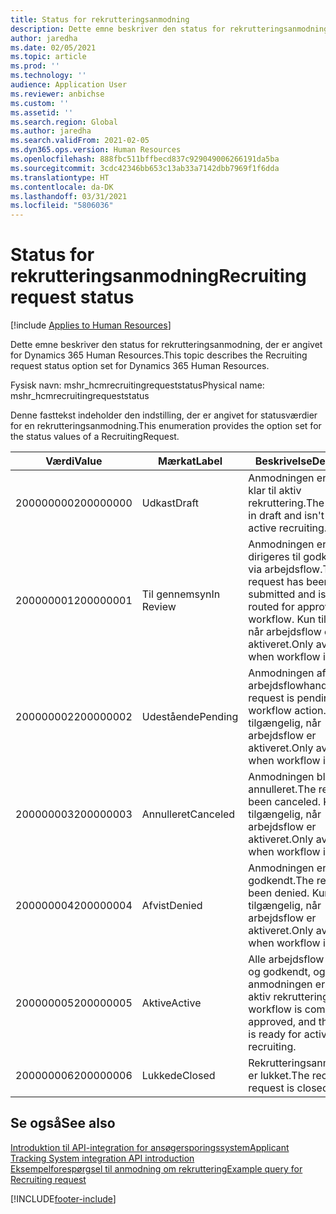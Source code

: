 ```yaml
---
title: Status for rekrutteringsanmodning
description: Dette emne beskriver den status for rekrutteringsanmodning, der er angivet for Dynamics 365 Human Resources.
author: jaredha
ms.date: 02/05/2021
ms.topic: article
ms.prod: ''
ms.technology: ''
audience: Application User
ms.reviewer: anbichse
ms.custom: ''
ms.assetid: ''
ms.search.region: Global
ms.author: jaredha
ms.search.validFrom: 2021-02-05
ms.dyn365.ops.version: Human Resources
ms.openlocfilehash: 888fbc511bffbecd837c929049006266191da5ba
ms.sourcegitcommit: 3cdc42346bb653c13ab33a7142dbb7969f1f6dda
ms.translationtype: HT
ms.contentlocale: da-DK
ms.lasthandoff: 03/31/2021
ms.locfileid: "5806036"
---
```

# <a name="recruiting-request-status"></a><span data-ttu-id="e2a6a-103">Status for rekrutteringsanmodning</span><span class="sxs-lookup"><span data-stu-id="e2a6a-103">Recruiting request status</span></span>

[!include [Applies to Human Resources](../includes/applies-to-hr.md)]

<span data-ttu-id="e2a6a-104">Dette emne beskriver den status for rekrutteringsanmodning, der er angivet for Dynamics 365 Human Resources.</span><span class="sxs-lookup"><span data-stu-id="e2a6a-104">This topic describes the Recruiting request status option set for Dynamics 365 Human Resources.</span></span>

<span data-ttu-id="e2a6a-105">Fysisk navn: mshr_hcmrecruitingrequeststatus</span><span class="sxs-lookup"><span data-stu-id="e2a6a-105">Physical name: mshr_hcmrecruitingrequeststatus</span></span>

<span data-ttu-id="e2a6a-106">Denne fasttekst indeholder den indstilling, der er angivet for statusværdier for en rekrutteringsanmodning.</span><span class="sxs-lookup"><span data-stu-id="e2a6a-106">This enumeration provides the option set for the status values of a RecruitingRequest.</span></span>

| <span data-ttu-id="e2a6a-107">Værdi</span><span class="sxs-lookup"><span data-stu-id="e2a6a-107">Value</span></span> | <span data-ttu-id="e2a6a-108">Mærkat</span><span class="sxs-lookup"><span data-stu-id="e2a6a-108">Label</span></span> | <span data-ttu-id="e2a6a-109">Beskrivelse</span><span class="sxs-lookup"><span data-stu-id="e2a6a-109">Description</span></span> |
| --- | --- | --- |
| <span data-ttu-id="e2a6a-110">200000000</span><span class="sxs-lookup"><span data-stu-id="e2a6a-110">200000000</span></span> | <span data-ttu-id="e2a6a-111">Udkast</span><span class="sxs-lookup"><span data-stu-id="e2a6a-111">Draft</span></span> | <span data-ttu-id="e2a6a-112">Anmodningen er kladde og klar til aktiv rekruttering.</span><span class="sxs-lookup"><span data-stu-id="e2a6a-112">The request is in draft and isn't ready for active recruiting.</span></span> |
| <span data-ttu-id="e2a6a-113">200000001</span><span class="sxs-lookup"><span data-stu-id="e2a6a-113">200000001</span></span> | <span data-ttu-id="e2a6a-114">Til gennemsyn</span><span class="sxs-lookup"><span data-stu-id="e2a6a-114">In Review</span></span> | <span data-ttu-id="e2a6a-115">Anmodningen er sendt og dirigeres til godkendelse via arbejdsflow.</span><span class="sxs-lookup"><span data-stu-id="e2a6a-115">The request has been submitted and is being routed for approval by workflow.</span></span> <span data-ttu-id="e2a6a-116">Kun tilgængelig, når arbejdsflow er aktiveret.</span><span class="sxs-lookup"><span data-stu-id="e2a6a-116">Only available when workflow is enabled.</span></span> |
| <span data-ttu-id="e2a6a-117">200000002</span><span class="sxs-lookup"><span data-stu-id="e2a6a-117">200000002</span></span> | <span data-ttu-id="e2a6a-118">Udestående</span><span class="sxs-lookup"><span data-stu-id="e2a6a-118">Pending</span></span> | <span data-ttu-id="e2a6a-119">Anmodningen afventer en arbejdsflowhandling.</span><span class="sxs-lookup"><span data-stu-id="e2a6a-119">The request is pending workflow action.</span></span> <span data-ttu-id="e2a6a-120">Kun tilgængelig, når arbejdsflow er aktiveret.</span><span class="sxs-lookup"><span data-stu-id="e2a6a-120">Only available when workflow is enabled.</span></span> |
| <span data-ttu-id="e2a6a-121">200000003</span><span class="sxs-lookup"><span data-stu-id="e2a6a-121">200000003</span></span> | <span data-ttu-id="e2a6a-122">Annulleret</span><span class="sxs-lookup"><span data-stu-id="e2a6a-122">Canceled</span></span> | <span data-ttu-id="e2a6a-123">Anmodningen blev annulleret.</span><span class="sxs-lookup"><span data-stu-id="e2a6a-123">The request has been canceled.</span></span> <span data-ttu-id="e2a6a-124">Kun tilgængelig, når arbejdsflow er aktiveret.</span><span class="sxs-lookup"><span data-stu-id="e2a6a-124">Only available when workflow is enabled.</span></span> |
| <span data-ttu-id="e2a6a-125">200000004</span><span class="sxs-lookup"><span data-stu-id="e2a6a-125">200000004</span></span> | <span data-ttu-id="e2a6a-126">Afvist</span><span class="sxs-lookup"><span data-stu-id="e2a6a-126">Denied</span></span> | <span data-ttu-id="e2a6a-127">Anmodningen er ikke godkendt.</span><span class="sxs-lookup"><span data-stu-id="e2a6a-127">The request has been denied.</span></span> <span data-ttu-id="e2a6a-128">Kun tilgængelig, når arbejdsflow er aktiveret.</span><span class="sxs-lookup"><span data-stu-id="e2a6a-128">Only available when workflow is enabled.</span></span> |
| <span data-ttu-id="e2a6a-129">200000005</span><span class="sxs-lookup"><span data-stu-id="e2a6a-129">200000005</span></span> | <span data-ttu-id="e2a6a-130">Aktive</span><span class="sxs-lookup"><span data-stu-id="e2a6a-130">Active</span></span> | <span data-ttu-id="e2a6a-131">Alle arbejdsflow er fuldført og godkendt, og anmodningen er klar til aktiv rekruttering.</span><span class="sxs-lookup"><span data-stu-id="e2a6a-131">Any workflow is completed and approved, and the request is ready for active recruiting.</span></span> |
| <span data-ttu-id="e2a6a-132">200000006</span><span class="sxs-lookup"><span data-stu-id="e2a6a-132">200000006</span></span> | <span data-ttu-id="e2a6a-133">Lukkede</span><span class="sxs-lookup"><span data-stu-id="e2a6a-133">Closed</span></span> | <span data-ttu-id="e2a6a-134">Rekrutteringsanmodningen er lukket.</span><span class="sxs-lookup"><span data-stu-id="e2a6a-134">The recruiting request is closed.</span></span> |

## <a name="see-also"></a><span data-ttu-id="e2a6a-135">Se også</span><span class="sxs-lookup"><span data-stu-id="e2a6a-135">See also</span></span>

[<span data-ttu-id="e2a6a-136">Introduktion til API-integration for ansøgersporingssystem</span><span class="sxs-lookup"><span data-stu-id="e2a6a-136">Applicant Tracking System integration API introduction</span></span>](hr-admin-integration-ats-api-introduction.md)<br>
[<span data-ttu-id="e2a6a-137">Eksempelforespørgsel til anmodning om rekruttering</span><span class="sxs-lookup"><span data-stu-id="e2a6a-137">Example query for Recruiting request</span></span>](hr-admin-integration-ats-api-recruiting-request-example-query.md)


[!INCLUDE[footer-include](../includes/footer-banner.md)]